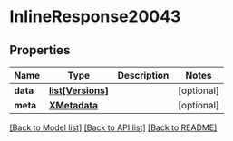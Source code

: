 # InlineResponse20043

## Properties
Name | Type | Description | Notes
------------ | ------------- | ------------- | -------------
**data** | [**list[Versions]**](Versions.md) |  | [optional] 
**meta** | [**XMetadata**](XMetadata.md) |  | [optional] 

[[Back to Model list]](../README.md#documentation-for-models) [[Back to API list]](../README.md#documentation-for-api-endpoints) [[Back to README]](../README.md)

